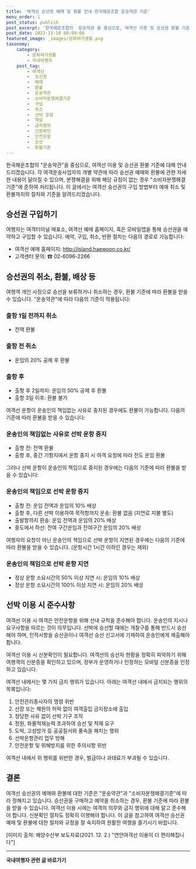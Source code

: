 ```yaml
---
title: '여객선 승선권 예매 및 환불 안내 한국해운조합 운송약관 기준'
menu_order: 1
post_status: publish
post_excerpt: '한국해운조합의  운송약관 을 중심으로, 여객선 이용 및 승선권 환불 기준에 대해 안내드리겠습니다. 각 여객운송사업자의 개별 약관에 따라 승선권 예매와 환불에 관한 자세한 내용이 달라질 수 있으며, 분쟁해결을 위해 해당 규정이 없는 경우  소비자분쟁해결기준 에 준하여 처리됩니다. 이 글에서는 여객선 승선권의 구입 방법부터 예매 취소 및 환불까지의 절차와 기준을 알려드리겠습니다.'
post_date: 2023-11-10 00:09:08
featured_image: _images/문화여가생활.png
taxonomy:
    category:
        - 문화여가생활
        - 국내여행자
    post_tag:
        - 여객선
        -  승선권
        -  예매
        -  환불
        -  운송약관
        -  소비자분쟁해결기준
        -  구입
        -  취소
        -  선박 운항
        -  책임
        -  금지행위
        -  신분확인
        -  안전운항
        -  승선
        -  환불기준
---
```



한국해운조합의 "운송약관"을 중심으로, 여객선 이용 및 승선권 환불 기준에 대해 안내드리겠습니다. 각 여객운송사업자의 개별 약관에 따라 승선권 예매와 환불에 관한 자세한 내용이 달라질 수 있으며, 분쟁해결을 위해 해당 규정이 없는 경우 "소비자분쟁해결기준"에 준하여 처리됩니다. 이 글에서는 여객선 승선권의 구입 방법부터 예매 취소 및 환불까지의 절차와 기준을 알려드리겠습니다.

## 승선권 구입하기

여행자는 여객터미널 매표소, 여객선 예매 홈페이지, 혹은 모바일앱을 통해 승선권을 예약하고 구입할 수 있습니다. 예약, 구입, 취소, 반환 절차는 다음의 경로로 가능합니다:

- 여객선 예매 홈페이지: http://island.haewoon.co.kr/
- 고객센터 문의: ☎ 02-6096-2266

## 승선권의 취소, 환불, 배상 등

여행객 개인 사정으로 승선을 보류하거나 취소하는 경우, 환불 기준에 따라 환불을 받을 수 있습니다. "운송약관"에 따라 다음의 기준이 적용됩니다:

### 출항 1일 전까지 취소

- 전액 환불

### 출항 전 취소

- 운임의 20% 공제 후 환불

### 출항 후

- 출항 후 2일까지: 운임의 50% 공제 후 환불
- 출항 3일 이후: 환불 불가

여객선 운항이 운송인의 책임없는 사유로 중지된 경우에도 환불이 가능합니다. 다음의 기준에 따라 환불을 받을 수 있습니다:

### 운송인의 책임없는 사유로 선박 운항 중지

- 출항 전: 전액 환불
- 출항 후, 중간 기항지에서 운항 중지 시 여객 요청에 따라 전도 운임 환불

그러나 선박 운항이 운송인의 책임으로 중지된 경우에는 다음의 기준에 따라 환불을 받을 수 있습니다:

### 운송인의 책임으로 선박 운항 중지

- 출항 전: 운임 전액과 운임의 10% 배상
- 출항 후, 다른 선박 이용하여 목적항까지 운송: 환불 없음 (지연료 지불 별도)
- 출발항까지 환송: 운임 전액과 운임의 20% 배상
- 중도에서 하선: 잔여 구간운임과 잔여구간 운임의 20% 배상

여행자의 요청이 아닌 운송인의 책임으로 선박 운항이 지연된 경우에는 다음의 기준에 따라 환불을 받을 수 있습니다. (운항시간 1시간 이하인 경우는 제외)

### 운송인의 책임으로 선박 운항 지연

- 정상 운항 소요시간의 50% 이상 지연 시: 운임의 10% 배상
- 정상 운항 소요시간의 100% 이상 지연 시: 운임의 20% 배상

## 선박 이용 시 준수사항

여객선 이용 시 여객은 안전운항을 위해 선내 규칙을 준수해야 합니다. 운송인의 지시나 요구사항을 따르는 것이 의무입니다. 선박에 승선할 때에는 개찰구를 통해 반드시 승선해야 하며, 인적사항을 승선권이나 여객선 승선 신고서에 기재하여 운송인에게 제출해야 합니다.

여객선 이용 시 신분확인이 필요합니다. 여객선의 승선자 현황을 정확히 파악하기 위해 여행객의 신분증을 확인하고 있으며, 정부가 운영하거나 인정하는 모바일 신분증을 인정하고 있습니다.

여객선 내에서는 몇 가지 금지 행위가 있습니다. 아래는 여객선 내에서 금지되는 행위의 목록입니다:

1. 안전관리종사자의 명령 위반
2. 선장 또는 해원의 허락 없이 여객출입 금지장소에 출입
3. 정당한 사유 없이 선박 기구 조작
4. 정원, 화물적재능력 초과하여 승선 및 적재 요구
5. 도박, 고성방가 등 공공질서와 풍속을 해치는 행위
6. 선박운항관리 업무 방해
7. 안전운항 및 위해방지를 위한 주의사항 위반

여객선 내에서 위 행위를 위반한 경우, 벌금이나 과태료가 부과될 수 있습니다.

## 결론

여객선 승선권의 예매와 환불에 대한 기준은 "운송약관"과 "소비자분쟁해결기준"에 따라 정해지고 있습니다. 승선권을 구매하고 예약을 취소하는 경우, 환불 기준에 따라 환불을 받을 수 있습니다. 여객선 이용 시에는 여객의 의무와 금지 행위에 대해 알고 준수해야 합니다. 신분확인 절차도 정확히 이행해야 합니다. 이 글을 참고하여 여객선 승선권 예매 및 환불에 대한 절차와 규정을 잘 숙지하여 원활한 여행을 즐기시기 바랍니다.

[이미지 출처: 해양수산부 보도자료(2021. 12. 2.) "연안여객선 이용이 더 편리해집니다"]
<!-- wp:separator -->
<hr class="wp-block-separator has-alpha-channel-opacity"/>
<!-- /wp:separator -->

<!-- wp:group {"backgroundColor":"base","layout":{"type":"constrained"}} -->
<div class="wp-block-group has-base-background-color has-background"><!-- wp:paragraph {"align":"center","fontSize":"medium"} -->
<p class="has-text-align-center has-large-font-size"><strong>국내여행자 관련 글 바로가기</strong></p>
<!-- /wp:paragraph -->


<!-- wp:latest-posts
{"categories":[{"id":15374,"count":19,"description":"","link":"https://uknowlaw.com/category/%ea%b5%ad%eb%82%b4%ec%97%ac%ed%96%89%ec%9e%90/","name":"국내여행자","slug":"국내여행자","taxonomy":"category","parent":0,"meta":[],"_links":{"self":[{"href":"https://uknowlaw.com/wp-json/wp/v2/categories/15374"}],"collection":[{"href":"https://uknowlaw.com/wp-json/wp/v2/categories"}],"about":[{"href":"https://uknowlaw.com/wp-json/wp/v2/taxonomies/category"}],"wp:post_type":[{"href":"https://uknowlaw.com/wp-json/wp/v2/posts?categories=15374"}],"curies":[{"name":"wp","href":"https://api.w.org/{rel}","templated":true}]}}],"postsToShow":100,"excerptLength":28,"postLayout":"grid","columns":2,"featuredImageAlign":"left","featuredImageSizeSlug":"large","fontSize":"small"} /--></div>
<!-- /wp:group -->